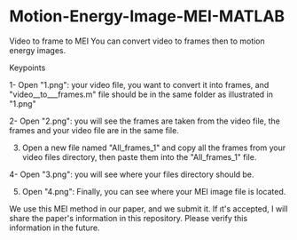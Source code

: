 # Motion-Energy-Image-MEI-MATLAB
Video to frame to MEI 
You can convert video to frames then to motion energy images.

Keypoints

  1- Open "1.png": your video file, you want to convert it into frames, and "video__to___frames.m" file should be in the same folder as illustrated in "1.png" 

  2- Open "2.png": you will see the frames are taken from the video file, the frames and your video file are in the same file.                                 
                                                                                                                                                             
3. Open a new file named "All_frames_1" and copy all the frames from your video files directory, then paste them into the "All_frames_1" file.

  4- Open "3.png": you will see where your files directory should be.

 5. Open "4.png": Finally, you can see where your MEI image file is located.

We use this MEI method in our paper, and we submit it. If ıt's accepted, I will share the paper's information in this repository. 
Please verify this information in the future.
